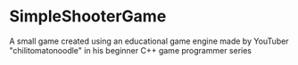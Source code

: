 # SimpleShooterGame
A small game created using an educational game engine made by YouTuber "chilitomatonoodle" in his beginner C++ game programmer series
